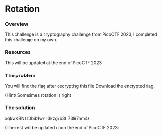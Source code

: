 # Rotation

### Overview
This challenge is a cryptography challenge from PicoCTF 2023, I completed this challenge on my own.

### Resources
This will be updated at the end of PicoCTF 2023

### The problem
You will find the flag after decrypting this file Download the encrypted flag.

(Hint) Sometimes rotation is right

### The solution
xqkwKBN{z0bib1wv_l3kzgxb3l_73l97nm4}

(The rest will be updated upon the end of PicoCTF 2023)
